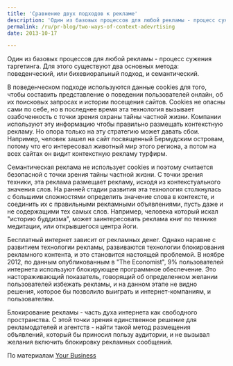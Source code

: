 ```yaml
---
title: 'Сравнение двух подходов к рекламе'
description: 'Один из базовых процессов для любой рекламы - процесс сужения таргетинга. Для этого существуют два основных метода: поведенческий, или бихевиоральный подход, и семантический.'
permalink: /ru/pr-blog/two-ways-of-context-adevrtising
date: 2013-10-17

---
```


Один из базовых процессов для любой рекламы - процесс сужения таргетинга. Для этого существуют два основных метода: поведенческий, или бихевиоральный подход, и семантический.

В поведенческом подходе используются данные cookies для того, чтобы составить представление  о поведении пользователей онлайн, об их поисковых запросах и истории посещения сайтов. Cookies не опасны сами по себе, но в последнее время эта технология вызывает озабоченность с точки зрения охраны тайны частной жизни. Компании используют эту информацию чтобы правильно размещать контекстную рекламу. Но опора только на эту стратегию может давать сбои. Например, человек зашел на сайт посвященный Бермудским островам, потому что его интересовал животный мир этого региона, а потом на всех сайтах он видит контекстную рекламу турфирм.

Семантическая реклама не использует cookies  и поэтому считается безопасной с точки зрения тайны частной жизни. С точки зрения техники, эта реклама размещает рекламу, исходя из контекстуального значения слов. На ранней стадии развития эта технология столкнулась с большими сложностями определить значение слова в контексте, и соединить их с правильными рекламными объявлениями, пусть даже и не содержащими тех самых слов. Например, человека который искал "историю буддизма", может заинтересовать реклама книг по технике медитации, или открывшегося центра йоги.

Бесплатный интернет зависит от рекламных денег. Однако наравне с развитием технологии рекламы, развиваются технологии блокирования рекламного контента, и это становится настоящей проблемой. В ноябре 2012, по данным опубликованным в "The Economist",  9% пользователей интернета используют блокирующее программное обеспечение. Это настораживающий показатель, говорящий об определенном желании пользователей избежать рекламы, и на данном этапе не видно решения, которое бы позволило выиграть и интернет-компаниям, и пользователям.

Блокирование рекламы - часть духа интернета как свободного пространства. С этой точки зрения единственное решение для рекламодателей и агентств - найти такой метод размещения объявлений, который бы приносил пользу аудитории, и не вызывал желания включить блокировку рекламных сообщений.

По материалам <a href="https://yourbusiness.azcentral.com/behavioral-advertising-versus-semantic-advertising-15970.html"> Your Business</a>

